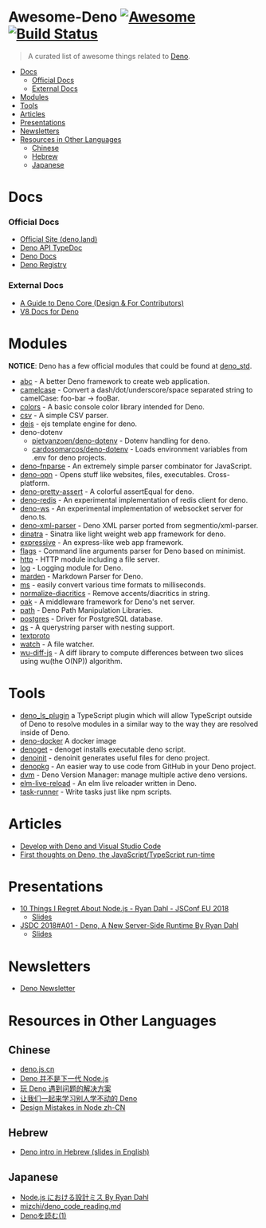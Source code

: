 # Awesome-Deno [![Awesome](https://cdn.rawgit.com/sindresorhus/awesome/d7305f38d29fed78fa85652e3a63e154dd8e8829/media/badge.svg)](https://github.com/sindresorhus/awesome) [![Build Status](https://api.travis-ci.com/denolib/awesome-deno.svg?branch=master)](https://travis-ci.com/denolib/awesome-deno)

> A curated list of awesome things related to [Deno](https://github.com/denoland/deno).

- [Docs](#docs)
    - [Official Docs](#official-docs)
    - [External Docs](#external-docs)
- [Modules](#modules)
- [Tools](#tools)
- [Articles](#articles)
- [Presentations](#presentations)
- [Newsletters](#newsletters)
- [Resources in Other Languages](#resources-in-other-languages)
  - [Chinese](#chinese)
  - [Hebrew](#hebrew)
  - [Japanese](#japanese)

# Docs

### Official Docs

- [Official Site (deno.land)](https://deno.land)
- [Deno API TypeDoc](https://deno.land/typedoc/)
- [Deno Docs](https://github.com/denoland/deno/blob/master/Docs.md)
- [Deno Registry](https://deno.land/x/)

### External Docs

- [A Guide to Deno Core (Design & For Contributors)](https://denolib.gitbook.io/guide)
- [V8 Docs for Deno](https://denolib.github.io/v8-docs/)

# Modules

__NOTICE__: Deno has a few official modules that could be found at [deno_std](https://github.com/denoland/deno_std).

- [abc](https://github.com/zhmushan/abc) - A better Deno framework to create web application.
- [camelcase](https://github.com/denolib/camelcase) - Convert a dash/dot/underscore/space separated string to camelCase: foo-bar → fooBar.
- [colors](https://github.com/denoland/deno_std/tree/master/colors) - A basic console color library intended for Deno.
- [csv](https://github.com/hashrock/deno-fnparse/blob/master/parsers/csv.ts) - A simple CSV parser.
- [dejs](https://github.com/syumai/dejs) - ejs template engine for deno.
- deno-dotenv
    - [pietvanzoen/deno-dotenv](https://github.com/pietvanzoen/deno-dotenv) - Dotenv handling for deno.
    - [cardosomarcos/deno-dotenv](https://github.com/cardosomarcos/deno-dotenv) - Loads environment variables from .env for deno projects.
- [deno-fnparse](https://github.com/hashrock/deno-fnparse) - An extremely simple parser combinator for JavaScript.
- [deno-opn](https://github.com/hashrock/deno-opn) - Opens stuff like websites, files, executables. Cross-platform.
- [deno-pretty-assert](https://github.com/bokuweb/deno-pretty-assert) - A colorful assertEqual for deno.
- [deno-redis](https://github.com/keroxp/deno-redis) - An experimental implementation of redis client for deno.
- [deno-ws](https://github.com/keroxp/deno-ws) - An experimental implementation of websocket server for deno.ts.
- [deno-xml-parser](https://github.com/nekobato/deno-xml-parser) - Deno XML parser ported from segmentio/xml-parser.
- [dinatra](https://github.com/syumai/dinatra) - Sinatra like light weight web app framework for deno.
- [expressive](https://github.com/jinjor/deno-playground/tree/master/expressive) - An express-like web app framework.
- [flags](https://github.com/denoland/deno_std/tree/master/flags) - Command line arguments parser for Deno based on minimist.
- [http](https://github.com/denoland/deno_std/tree/master/http) - HTTP module including a file server.
- [log](https://github.com/denoland/deno_std/tree/master/log) - Logging module for Deno.
- [marden](https://github.com/muhibbudins/marden) - Markdown Parser for Deno.
- [ms](https://github.com/denolib/ms) - easily convert various time formats to milliseconds.
- [normalize-diacritics](https://github.com/motss/normalize-diacritics/tree/deno) - Remove accents/diacritics in string.
- [oak](https://github.com/kitsonk/oak) - A middleware framework for Deno's net server.
- [path](https://github.com/denoland/deno_std/tree/master/fs/path) - Deno Path Manipulation Libraries.
- [postgres](https://github.com/bartlomieju/deno-postgres) - Driver for PostgreSQL database.
- [qs](https://github.com/denolib/qs) - A querystring parser with nesting support.
- [textproto](https://github.com/denoland/deno_std/tree/master/textproto)
- [watch](https://github.com/jinjor/deno-watch) - A file watcher.
- [wu-diff-js](https://github.com/bokuweb/wu-diff-js) - A diff library to compute differences between two slices using wu(the O(NP)) algorithm.

# Tools

- [deno_ls_plugin](https://www.npmjs.com/package/deno_ls_plugin) a TypeScript plugin which will allow TypeScript outside of Deno to resolve modules in a similar way to the way they are resolved inside of Deno.
- [deno-docker](https://github.com/maxmcd/deno-docker) A docker image
- [denoget](https://github.com/syumai/deno-libs/tree/master/denoget) - denoget installs executable deno script.
- [denoinit](https://github.com/syumai/deno-libs/tree/master/denoinit) - denoinit generates useful files for deno project.
- [denopkg](https://github.com/denopkg/denopkg.com) - An easier way to use code from GitHub in your Deno project.
- [dvm](https://github.com/justjavac/dvm) - Deno Version Manager: manage multiple active deno versions.
- [elm-live-reload](https://github.com/jinjor/deno-playground/tree/master/elm-live-reload) - An elm live reloader written in Deno.
- [task-runner](https://github.com/jinjor/deno-playground/tree/master/task-runner) - Write tasks just like npm scripts.

# Articles

- [Develop with Deno and Visual Studio Code](https://medium.com/@kitsonk/develop-with-deno-and-visual-studio-code-225ce7c5b1ba)
- [First thoughts on Deno, the JavaScript/TypeScript run-time](https://43081j.com/2019/01/first-look-at-deno)

# Presentations

- [10 Things I Regret About Node.js - Ryan Dahl - JSConf EU 2018](https://www.youtube.com/watch?v=M3BM9TB-8yA)
    - [Slides](https://tinyclouds.org/jsconf2018.pdf)
- [JSDC 2018#A01 - Deno, A New Server-Side Runtime By Ryan Dahl](https://www.youtube.com/watch?v=FlTG0UXRAkE)
    - [Slides](https://tinyclouds.org/deno_jsdc.pptx)
    
# Newsletters

- [Deno Newsletter](https://deno.news)

# Resources in Other Languages

## Chinese

- [deno.js.cn](https://deno.js.cn/)
- [Deno 并不是下一代 Node.js](https://juejin.im/post/5b14a390e51d4506c1300bbc)
- [玩 Deno 遇到问题的解决方案](https://juejin.im/post/5b1245b3f265da6e4c6cf249)
- [让我们一起来学习别人学不动的 Deno](https://segmentfault.com/a/1190000015151287)
- [Design Mistakes in Node zh-CN](https://zhuanlan.zhihu.com/p/37637923)

## Hebrew

- [Deno intro in Hebrew (slides in English)](https://www.youtube.com/watch?v=9tJ_LkI6_qw)

## Japanese

- [Node.js における設計ミス By Ryan Dahl](https://yosuke-furukawa.hatenablog.com/entry/2018/06/07/080335)
- [mizchi/deno_code_reading.md](https://gist.github.com/mizchi/31e5628751330b624a0e8ada9e739b1e)
- [Denoを読む(1)](https://blog.bokuweb.me/entry/2019/01/11/102706)
